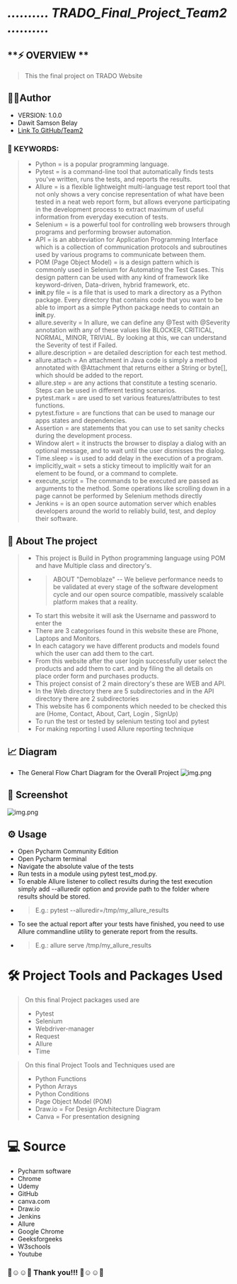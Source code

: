 # ***.......... TRADO_Final_Project_Team2 ..........***

## **⚡ OVERVIEW **
> This the final project on TRADO Website  

## 👨‍💻Author 
- VERSION: 1.0.0
- Dawit Samson Belay
- [Link To GitHub/Team2](https://github.com/DawitQA2023)


### 🔑 KEYWORDS:

>* Python = is a popular programming language.
>* Pytest = is a command-line tool that automatically finds tests you've written, runs the tests, and reports the results.
>* Allure = is a flexible lightweight multi-language test report tool that not only shows a very concise representation of what have been tested in a neat web report form, but allows everyone participating in the development process to extract maximum of useful information from everyday execution of tests.
>* Selenium = is a powerful tool for controlling web browsers through programs and performing browser automation.
>* API =  is an abbreviation for Application Programming Interface which is a collection of communication protocols and subroutines used by various programs to communicate between them.
>* POM (Page Object Model) = is a design pattern which is commonly used in Selenium for Automating the Test Cases. This design pattern can be used with any kind of framework like keyword-driven, Data-driven, hybrid framework, etc.
>* __init__.py file = is a file that is used to mark a directory as a Python package. Every directory that contains code that you want to be able to import as a simple Python package needs to contain an __init__.py. 
>* allure.severity = In allure, we can define any @Test with @Severity annotation with any of these values like BLOCKER, CRITICAL, NORMAL, MINOR, TRIVIAL. By looking at this, we can understand the Severity of test if Failed.
>* allure.description = are detailed description for each test method.
>* allure.attach = An attachment in Java code is simply a method annotated with @Attachment that returns either a String or byte[], which should be added to the report.
>* allure.step = are any actions that constitute a testing scenario. Steps can be used in different testing scenarios.
>* pytest.mark = are used to set various features/attributes to test functions.
>* pytest.fixture = are functions that can be used to manage our apps states and dependencies.
>* Assertion = are statements that you can use to set sanity checks during the development process.
>* Window alert = it instructs the browser to display a dialog with an optional message, and to wait until the user dismisses the dialog.
>* Time.sleep = is used to add delay in the execution of a program.
>* implicitly_wait = sets a sticky timeout to implicitly wait for an element to be found, or a command to complete.
>* execute_script = The commands to be executed are passed as arguments to the method. Some operations like scrolling down in a page cannot be performed by Selenium methods directly
>* Jenkins = is an open source automation server which enables developers around the world to reliably build, test, and deploy their software.


## 🚧 About The project
>* This project is Build in Python programming language using POM and have Multiple class and directory's. 
>* > ABOUT "Demoblaze"
   >-- We believe performance needs to be validated at every stage of the software development cycle and our open source compatible, massively scalable platform makes that a reality.
>* To start this website it will ask the Username and password to enter the 
>* There are 3 categorises found in this website these are Phone, Laptops and Monitors.
>* In each catagory we have different products and models found which the user can add them to the cart.
>* From this website after the user login successfully user select the products and add them to cart. and by filing the all details on place order form and purchases products.
>* This project consist of 2 main directory's these are WEB and API.
>* In the Web directory there are 5 subdirectories and in the API directory there are 2 subdirectories
>* This website has 6 components which needed to be checked this are (Home, Contact, About, Cart, Login , SignUp)
>* To run the test or tested by selenium testing tool and pytest
>* For making reporting I used Allure reporting technique 


## 📈 Diagram 
* The General Flow Chart Diagram for the Overall Project
![img.png](screenshot/FlowChart.png)

## 📸 Screenshot 
![img.png](screenshot/Allure_WebTest_report.png)



## ⚙ Usage
* Open Pycharm Community Edition 
* Open Pycharm terminal
* Navigate the absolute value of the tests
* Run tests in a module using pytest test_mod.py.
* To enable Allure listener to collect results during the test execution simply add --alluredir option and provide path to the folder where results should be stored. 
* > E.g.: pytest --alluredir=/tmp/my_allure_results
* To see the actual report after your tests have finished, you need to use Allure commandline utility to generate report from the results.
* > E.g.: allure serve /tmp/my_allure_results

  
# 🛠️ Project Tools and Packages Used

>On this final Project packages used are
>- Pytest
>- Selenium
>- Webdriver-manager
>- Request
>- Allure
>- Time

>On this final Project Tools and Techniques used are
>- Python Functions
>- Python Arrays
>- Python Conditions
>- Page Object Model (POM)
>- Draw.io = For Design Architecture Diagram 
>- Canva = For presentation designing 


# 💻 Source
- Pycharm software
- Chrome
- Udemy
- GitHub 
- canva.com
- Draw.io
- Jenkins
- Allure
- Google Chrome
- Geeksforgeeks
- W3schools
- Youtube


### 🙌☺️️☺️🙌  Thank you!!!    🙌☺️️☺️🙌
